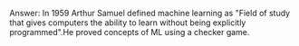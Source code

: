 Answer: In 1959 Arthur Samuel defined machine learning as "Field of study that gives computers the ability to learn without being explicitly programmed".He proved concepts of ML using a checker game.
